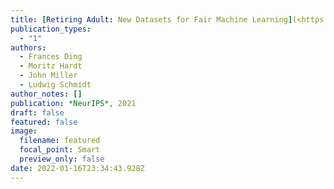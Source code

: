 ```yaml
---
title: [Retiring Adult: New Datasets for Fair Machine Learning](<https://arxiv.org/abs/2108.04884>)
publication_types:
  - "1"
authors:
  - Frances Ding
  - Moritz Hardt
  - John Miller
  - Ludwig Schmidt
author_notes: []
publication: *NeurIPS*, 2021
draft: false
featured: false
image:
  filename: featured
  focal_point: Smart
  preview_only: false
date: 2022-01-16T23:34:43.928Z
---
```

